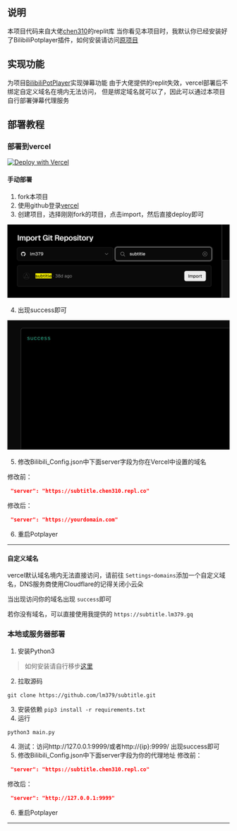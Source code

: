 ## 说明

本项目代码来自大佬[chen310](https://github.com/chen310)的replit库
当你看见本项目时，我默认你已经安装好了BilibiliPotplayer插件，如何安装请访问[原项目](https://github.com/chen310/BilibiliPotPlayer)

## 实现功能

为项目[BilibiliPotPlayer](https://github.com/chen310/BilibiliPotPlayer)实现弹幕功能
由于大佬提供的replit失效，vercel部署后不绑定自定义域名在境内无法访问， 但是绑定域名就可以了，因此可以通过本项目自行部署弹幕代理服务

## 部署教程

### 部署到vercel

[![Deploy with Vercel](https://vercel.com/button)](https://vercel.com/import/project?template=https://github.com/lm379/subtitle)

#### 手动部署

1. fork本项目
2. 使用github登录[vercel](https://vercel.com/)
3. 创建项目，选择刚刚fork的项目，点击import，然后直接deploy即可

![1718706674907](image/README/1718706674907.png)

4. 出现success即可

![1718709174622](image/README/1718709174622.png)

5. 修改Bilibili_Config.json中下面server字段为你在Vercel中设置的域名

修改前：

```json
 "server": "https://subtitle.chen310.repl.co"
```

修改后：

```json
 "server": "https://yourdomain.com"
```

6. 重启Potplayer

---

#### 自定义域名

vercel默认域名境内无法直接访问，请前往 `Settings`-`domains`添加一个自定义域名，DNS服务商使用Cloudflare的记得关闭小云朵

当出现访问你的域名出现 `success`即可

若你没有域名，可以直接使用我提供的 `https://subtitle.lm379.gq`

### 本地或服务器部署

1. 安装Python3

> 如何安装请自行移步[这里](https://www.runoob.com/python3/python3-install.html)

2. 拉取源码

```
git clone https://github.com/lm379/subtitle.git
```

3. 安装依赖 `pip3 install -r requirements.txt`
4. 运行

```bash
python3 main.py
```

4. 测试：访问http://127.0.0.1:9999/或者http://{ip}:9999/ 出现success即可
5. 修改Bilibili_Config.json中下面server字段为你的代理地址
   修改前：

```json
 "server": "https://subtitle.chen310.repl.co"
```

修改后：

```json
 "server": "http://127.0.0.1:9999"
```

6. 重启Potplayer

---

